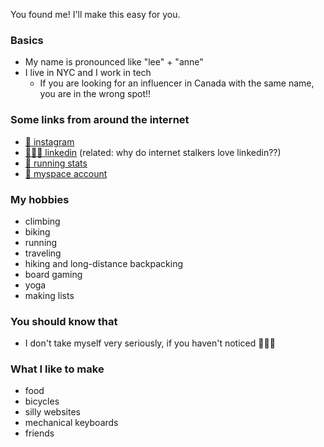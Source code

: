 You found me! I'll make this easy for you.

### Basics
* My name is pronounced like "lee" + "anne"
* I live in NYC and I work in tech
  * If you are looking for an influencer in Canada with the same name, you are in the wrong spot!! 

### Some links from around the internet

* [🍌 instagram](https://www.instagram.com/bananasinthewild/)
* [👩🏻‍💼 linkedin](https://www.linkedin.com/in/liann-sun-217b653b) (related: why do internet stalkers love linkedin??)
* [👟 running stats](https://results.nyrr.org/runner/35064663/races)
* [🖤 myspace account](https://www.youtube.com/watch?v=dQw4w9WgXcQ)
### My hobbies
* climbing
* biking
* running
* traveling
* hiking and long-distance backpacking
* board gaming
* yoga
* making lists

### You should know that
* I don't take myself very seriously, if you haven't noticed 🤷🏻‍♀️

### What I like to make
* food
* bicycles
* silly websites
* mechanical keyboards
* friends